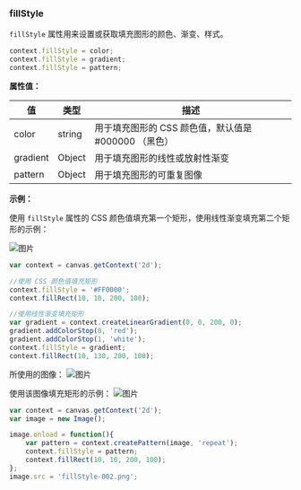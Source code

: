 ### fillStyle

`fillStyle` 属性用来设置或获取填充图形的颜色、渐变、样式。

```js
context.fillStyle = color;
context.fillStyle = gradient;
context.fillStyle = pattern;
```
**属性值：**

| 值         |  类型  | 描述              |
| ---------- |------  | ---------------- |
| color      | string | 用于填充图形的 CSS 颜色值，默认值是 #000000 （黑色）|
| gradient   | Object | 用于填充图形的线性或放射性渐变  |
| pattern    | Object | 用于填充图形的可重复图像  |

**示例：**

使用 `fillStyle` 属性的 CSS 颜色值填充第一个矩形，使用线性渐变填充第二个矩形的示例：

![图片](/img/game/canvas/fillStyle-001.png)

```js
var context = canvas.getContext('2d');

//使用 CSS 颜色值填充矩形
context.fillStyle = '#FF0000';
context.fillRect(10, 10, 200, 100);

//使用线性渐变填充矩形
var gradient = context.createLinearGradient(0, 0, 200, 0);
gradient.addColorStop(0, 'red');
gradient.addColorStop(1, 'white');
context.fillStyle = gradient;
context.fillRect(10, 130, 200, 100);
```

所使用的图像：
![图片](/img/game/canvas/fillStyle-002.png)

使用该图像填充矩形的示例：
![图片](/img/game/canvas/fillStyle-003.png)

```js
var context = canvas.getContext('2d');
var image = new Image();

image.onload = function(){
    var pattern = context.createPattern(image, 'repeat');
    context.fillStyle = pattern;
    context.fillRect(10, 10, 200, 100);
};
image.src = 'fillStyle-002.png';

```